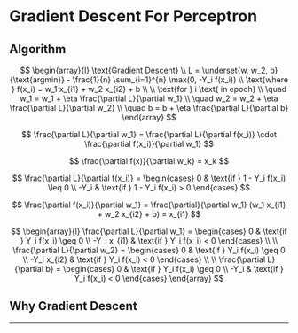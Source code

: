 # Gradient Descent For Perceptron

## Algorithm  

$$
\begin{array}{l}
\text{Gradient Descent} \\
L = \underset{w, w_2, b}{\text{argmin}} - \frac{1}{n} \sum_{i=1}^{n} \max(0, -Y_i f(x_i)) \\
\text{where } f(x_i) = w_1 x_{i1} + w_2 x_{i2} + b \\
\\
\text{for } i \text{ in epoch} \\
\quad w_1 = w_1 + \eta \frac{\partial L}{\partial w_1} \\
\quad w_2 = w_2 + \eta \frac{\partial L}{\partial w_2} \\
\quad b = b + \eta \frac{\partial L}{\partial b}
\end{array}
$$

$$
\frac{\partial L}{\partial w_1} = \frac{\partial L}{\partial f(x_i)} \cdot \frac{\partial f(x_i)}{\partial w_1}
$$

$$
\frac{\partial f(x)}{\partial w_k} = x_k
$$

$$
\frac{\partial L}{\partial f(x_i)} = \begin{cases}
0 & \text{if } 1 - Y_i f(x_i) \leq 0 \\
-Y_i & \text{if } 1 - Y_i f(x_i) > 0
\end{cases}
$$

$$
\frac{\partial f(x_i)}{\partial w_1} = \frac{\partial}{\partial w_1} (w_1 x_{i1} + w_2 x_{i2} + b) = x_{i1}
$$

$$
\begin{array}{l}
\frac{\partial L}{\partial w_1} = \begin{cases} 0 & \text{if } Y_i f(x_i) \geq 0 \\ -Y_i x_{i1} & \text{if } Y_i f(x_i) < 0 \end{cases} \\
\\
\frac{\partial L}{\partial w_2} = \begin{cases} 0 & \text{if } Y_i f(x_i) \geq 0 \\ -Y_i x_{i2} & \text{if } Y_i f(x_i) < 0 \end{cases} \\
\\
\frac{\partial L}{\partial b} = \begin{cases} 0 & \text{if } Y_i f(x_i) \geq 0 \\ -Y_i & \text{if } Y_i f(x_i) < 0 \end{cases}
\end{array}
$$

$$
$$

## Why Gradient Descent

---